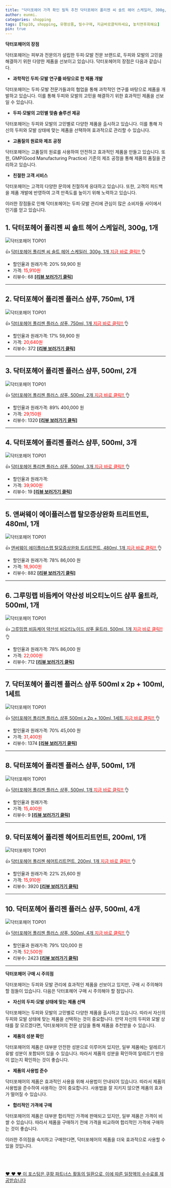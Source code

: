 ```yaml
---
title: "닥터포헤어 가격 확인 필독 추천 닥터포헤어 폴리젠 씨 솔트 헤어 스케일러, 300g, 1개 비교 장점 구매가이드"
author: eunmi.
categories: shopping
tags: [Top10, shopping, 유행상품, 필수구매, 지금바로클릭하세요, 놓치면후회해요]
pin: true
---
```

**닥터포헤어의 장점**

닥터포헤어는 피부과 전문의가 설립한 두피·모발 전문 브랜드로, 두피와 모발의 고민을 해결하기 위한 다양한 제품을 선보이고 있습니다. 닥터포헤어의 장점은 다음과 같습니다.

* **과학적인 두피·모발 연구를 바탕으로 한 제품 개발**

닥터포헤어는 두피·모발 전문가들과의 협업을 통해 과학적인 연구를 바탕으로 제품을 개발하고 있습니다. 이를 통해 두피와 모발의 고민을 해결하기 위한 효과적인 제품을 선보일 수 있습니다.

* **두피·모발의 고민별 맞춤 솔루션 제공**

닥터포헤어는 두피와 모발의 고민별로 다양한 제품을 출시하고 있습니다. 이를 통해 자신의 두피와 모발 상태에 맞는 제품을 선택하여 효과적으로 관리할 수 있습니다.

* **고품질의 원료와 제조 공정**

닥터포헤어는 고품질의 원료를 사용하여 안전하고 효과적인 제품을 만들고 있습니다. 또한, GMP(Good Manufacturing Practice) 기준의 제조 공정을 통해 제품의 품질을 관리하고 있습니다.

* **친절한 고객 서비스**

닥터포헤어는 고객의 다양한 문의에 친절하게 응대하고 있습니다. 또한, 고객의 피드백을 제품 개발에 반영하여 고객 만족도를 높이기 위해 노력하고 있습니다.

이러한 장점들로 인해 닥터포헤어는 두피·모발 관리에 관심이 많은 소비자들 사이에서 인기를 얻고 있습니다.

   

## 1. 닥터포헤어 폴리젠 씨 솔트 헤어 스케일러, 300g, 1개

![닥터포헤어 TOP01](https://thumbnail10.coupangcdn.com/thumbnails/remote/230x230ex/image/retail/images/2240869974501332-4296a922-24b5-4e8f-a91e-637fc7e8a729.jpg)


👍 [닥터포헤어 폴리젠 씨 솔트 헤어 스케일러, 300g, 1개 <font color=red> 지금 바로 클릭!! </font> ](https://link.coupang.com/re/AFFSDP?lptag=AF3617701&subid=GithubCoopas&pageKey=1756613623&traceid=V0-153&itemId=3478899365&vendorItemId=71465207873) 👌 


- 할인율과 원래가격: 20%  59,900   원
- 가격: <span style='color:red'>15,910원</span>
- 리뷰수: 68  [**[리뷰 보러가기 클릭]**](https://link.coupang.com/re/AFFSDP?lptag=AF3617701&subid=GithubCoopas&pageKey=1756613623&traceid=V0-153&itemId=3478899365&vendorItemId=71465207873)

---


   

## 2. 닥터포헤어 폴리젠 플러스 샴푸, 750ml, 1개

![닥터포헤어 TOP01](https://thumbnail8.coupangcdn.com/thumbnails/remote/230x230ex/image/retail/images/4694762697915130-0a7d36f3-97fd-4dcf-a563-6936d21eaa3e.jpg)


👍 [닥터포헤어 폴리젠 플러스 샴푸, 750ml, 1개 <font color=red> 지금 바로 클릭!! </font> ](https://link.coupang.com/re/AFFSDP?lptag=AF3617701&subid=GithubCoopas&pageKey=5126161622&traceid=V0-153&itemId=18120697889&vendorItemId=79314150632) 👌 


- 할인율과 원래가격: 17%  59,900   원
- 가격: <span style='color:red'>20,640원</span>
- 리뷰수: 372  [**[리뷰 보러가기 클릭]**](https://link.coupang.com/re/AFFSDP?lptag=AF3617701&subid=GithubCoopas&pageKey=5126161622&traceid=V0-153&itemId=18120697889&vendorItemId=79314150632)

---


   

## 3. 닥터포헤어 폴리젠 플러스 샴푸, 500ml, 2개

![닥터포헤어 TOP01](https://thumbnail8.coupangcdn.com/thumbnails/remote/230x230ex/image/retail/images/715358625824645-ae0eca40-eb7d-41ee-9f57-99d3af8624e9.jpg)


👍 [닥터포헤어 폴리젠 플러스 샴푸, 500ml, 2개 <font color=red> 지금 바로 클릭!! </font> ](https://link.coupang.com/re/AFFSDP?lptag=AF3617701&subid=GithubCoopas&pageKey=5126161622&traceid=V0-153&itemId=17910188864&vendorItemId=85072875901) 👌 


- 할인율과 원래가격: 89%  400,000   원
- 가격: <span style='color:red'>29,150원</span>
- 리뷰수: 1320  [**[리뷰 보러가기 클릭]**](https://link.coupang.com/re/AFFSDP?lptag=AF3617701&subid=GithubCoopas&pageKey=5126161622&traceid=V0-153&itemId=17910188864&vendorItemId=85072875901)

---


   

## 4. 닥터포헤어 폴리젠 플러스 샴푸, 500ml, 3개

![닥터포헤어 TOP01](https://thumbnail6.coupangcdn.com/thumbnails/remote/230x230ex/image/retail/images/1673165682703831-739f4827-a75f-48bb-a5ba-f29ac297ec61.jpg)


👍 [닥터포헤어 폴리젠 플러스 샴푸, 500ml, 3개 <font color=red> 지금 바로 클릭!! </font> ](https://link.coupang.com/re/AFFSDP?lptag=AF3617701&subid=GithubCoopas&pageKey=5126161622&traceid=V0-153&itemId=17910177683&vendorItemId=85072864603) 👌 


- 할인율과 원래가격: 
- 가격: <span style='color:red'>39,900원</span>
- 리뷰수: 19  [**[리뷰 보러가기 클릭]**](https://link.coupang.com/re/AFFSDP?lptag=AF3617701&subid=GithubCoopas&pageKey=5126161622&traceid=V0-153&itemId=17910177683&vendorItemId=85072864603)

---


   

## 5. 앤써웨이 에이플러스랩 탈모증상완화 트리트먼트, 480ml, 1개

![닥터포헤어 TOP01](https://thumbnail9.coupangcdn.com/thumbnails/remote/230x230ex/image/retail/images/661415714369671-93a8b99c-f1ad-4141-a85d-d384072238c1.jpg)


👍 [앤써웨이 에이플러스랩 탈모증상완화 트리트먼트, 480ml, 1개 <font color=red> 지금 바로 클릭!! </font> ](https://link.coupang.com/re/AFFSDP?lptag=AF3617701&subid=GithubCoopas&pageKey=7279777383&traceid=V0-153&itemId=18583590324&vendorItemId=85720130872) 👌 


- 할인율과 원래가격: 78%  86,000   원
- 가격: <span style='color:red'>16,900원</span>
- 리뷰수: 882  [**[리뷰 보러가기 클릭]**](https://link.coupang.com/re/AFFSDP?lptag=AF3617701&subid=GithubCoopas&pageKey=7279777383&traceid=V0-153&itemId=18583590324&vendorItemId=85720130872)

---


   

## 6. 그루밍랩 비듬케어 약산성 비오티노이드 샴푸 울트라, 500ml, 1개

![닥터포헤어 TOP01](https://thumbnail10.coupangcdn.com/thumbnails/remote/230x230ex/image/retail/images/4947151206058961-402f6704-acbc-4d89-8325-431766414fa3.jpg)


👍 [그루밍랩 비듬케어 약산성 비오티노이드 샴푸 울트라, 500ml, 1개 <font color=red> 지금 바로 클릭!! </font> ](https://link.coupang.com/re/AFFSDP?lptag=AF3617701&subid=GithubCoopas&pageKey=6559268097&traceid=V0-153&itemId=14676887893&vendorItemId=84099565254) 👌 


- 할인율과 원래가격: 78%  86,000   원
- 가격: <span style='color:red'>22,000원</span>
- 리뷰수: 712  [**[리뷰 보러가기 클릭]**](https://link.coupang.com/re/AFFSDP?lptag=AF3617701&subid=GithubCoopas&pageKey=6559268097&traceid=V0-153&itemId=14676887893&vendorItemId=84099565254)

---


   

## 7. 닥터포헤어 폴리젠 플러스 샴푸 500ml x 2p + 100ml, 1세트

![닥터포헤어 TOP01](https://thumbnail10.coupangcdn.com/thumbnails/remote/230x230ex/image/retail/images/5648955220559239-1e1084f1-2624-449d-aac2-b7d2f2334dbd.jpg)


👍 [닥터포헤어 폴리젠 플러스 샴푸 500ml x 2p + 100ml, 1세트 <font color=red> 지금 바로 클릭!! </font> ](https://link.coupang.com/re/AFFSDP?lptag=AF3617701&subid=GithubCoopas&pageKey=5545930797&traceid=V0-153&itemId=8748626631&vendorItemId=70911761736) 👌 


- 할인율과 원래가격: 70%  45,000   원
- 가격: <span style='color:red'>31,400원</span>
- 리뷰수: 1374  [**[리뷰 보러가기 클릭]**](https://link.coupang.com/re/AFFSDP?lptag=AF3617701&subid=GithubCoopas&pageKey=5545930797&traceid=V0-153&itemId=8748626631&vendorItemId=70911761736)

---


   

## 8. 닥터포헤어 폴리젠 플러스 샴푸, 500ml, 1개

![닥터포헤어 TOP01](https://thumbnail6.coupangcdn.com/thumbnails/remote/230x230ex/image/retail/images/4694675842366082-e9ced391-a780-48a9-b7cd-606603061e6a.jpg)


👍 [닥터포헤어 폴리젠 플러스 샴푸, 500ml, 1개 <font color=red> 지금 바로 클릭!! </font> ](https://link.coupang.com/re/AFFSDP?lptag=AF3617701&subid=GithubCoopas&pageKey=5126161622&traceid=V0-153&itemId=17353199459&vendorItemId=74303603529) 👌 


- 할인율과 원래가격: 
- 가격: <span style='color:red'>15,400원</span>
- 리뷰수: 9  [**[리뷰 보러가기 클릭]**](https://link.coupang.com/re/AFFSDP?lptag=AF3617701&subid=GithubCoopas&pageKey=5126161622&traceid=V0-153&itemId=17353199459&vendorItemId=74303603529)

---


   

## 9. 닥터포헤어 폴리젠 헤어트리트먼트, 200ml, 1개

![닥터포헤어 TOP01](https://thumbnail10.coupangcdn.com/thumbnails/remote/230x230ex/image/retail/images/4694900594754686-5d14cad2-9491-4e98-9c8a-48a7369ca56a.jpg)


👍 [닥터포헤어 폴리젠 헤어트리트먼트, 200ml, 1개 <font color=red> 지금 바로 클릭!! </font> ](https://link.coupang.com/re/AFFSDP?lptag=AF3617701&subid=GithubCoopas&pageKey=323480702&traceid=V0-153&itemId=1035756706&vendorItemId=70980147245) 👌 


- 할인율과 원래가격: 22%  25,600   원
- 가격: <span style='color:red'>15,910원</span>
- 리뷰수: 3920  [**[리뷰 보러가기 클릭]**](https://link.coupang.com/re/AFFSDP?lptag=AF3617701&subid=GithubCoopas&pageKey=323480702&traceid=V0-153&itemId=1035756706&vendorItemId=70980147245)

---


   

## 10. 닥터포헤어 폴리젠 플러스 샴푸, 500ml, 4개

![닥터포헤어 TOP01](https://thumbnail6.coupangcdn.com/thumbnails/remote/230x230ex/image/retail/images/4695218134127642-69aced95-6f70-4ccc-bb66-4cbaca0b286e.jpg)


👍 [닥터포헤어 폴리젠 플러스 샴푸, 500ml, 4개 <font color=red> 지금 바로 클릭!! </font> ](https://link.coupang.com/re/AFFSDP?lptag=AF3617701&subid=GithubCoopas&pageKey=5126161622&traceid=V0-153&itemId=19026983886&vendorItemId=72044252618) 👌 


- 할인율과 원래가격: 79%  120,000   원
- 가격: <span style='color:red'>52,500원</span>
- 리뷰수: 2423  [**[리뷰 보러가기 클릭]**](https://link.coupang.com/re/AFFSDP?lptag=AF3617701&subid=GithubCoopas&pageKey=5126161622&traceid=V0-153&itemId=19026983886&vendorItemId=72044252618)

---
**닥터포헤어 구매 시 주의점**

닥터포헤어는 두피와 모발 관리에 효과적인 제품을 선보이고 있지만, 구매 시 주의해야 할 점들이 있습니다. 다음은 닥터포헤어 구매 시 주의해야 할 점입니다.

* **자신의 두피·모발 상태에 맞는 제품 선택**

닥터포헤어는 두피와 모발의 고민별로 다양한 제품을 출시하고 있습니다. 따라서 자신의 두피와 모발 상태에 맞는 제품을 선택하는 것이 중요합니다. 만약 자신의 두피와 모발 상태를 잘 모르겠다면, 닥터포헤어의 전문 상담을 통해 제품을 추천받을 수 있습니다.

* **제품의 성분 확인**

닥터포헤어의 제품은 대부분 안전한 성분으로 이루어져 있지만, 일부 제품에는 알레르기 유발 성분이 포함되어 있을 수 있습니다. 따라서 제품의 성분을 확인하여 알레르기 반응이 없는지 확인하는 것이 좋습니다.

* **제품의 사용법 준수**

닥터포헤어의 제품은 효과적인 사용을 위해 사용법이 안내되어 있습니다. 따라서 제품의 사용법을 준수하여 사용하는 것이 중요합니다. 사용법을 잘 지키지 않으면 제품의 효과가 떨어질 수 있습니다.

* **합리적인 가격에 구매**

닥터포헤어의 제품은 대부분 합리적인 가격에 판매되고 있지만, 일부 제품은 가격이 비쌀 수 있습니다. 따라서 제품을 구매하기 전에 가격을 비교하여 합리적인 가격에 구매하는 것이 좋습니다.

이러한 주의점을 숙지하고 구매한다면, 닥터포헤어의 제품을 더욱 효과적으로 사용할 수 있을 것입니다.<br><br><br><br><br> [ ❤ ❤ ❤ 이 포스팅은 쿠팡 파트너스 활동의 일환으로, 이에 따른 일정액의 수수료를 제공받습니다](https://link.coupang.com/a/bcEFyh)